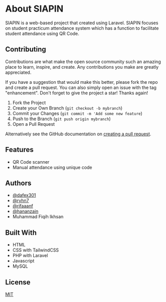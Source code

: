
# About SIAPIN

SIAPIN is a web-based project that created using Laravel. SIAPIN focuses on student practicum attendance system which has a function to facilitate student attendance using QR Code.


## Contributing

Contributions are what make the open source community such an amazing place to learn, inspire, and create. Any contributions you make are greatly appreciated.

If you have a suggestion that would make this better, please fork the repo and create a pull request. You can also simply open an issue with the tag "enhancement". Don't forget to give the project a star! Thanks again!

1. Fork the Project
2. Create your Own Branch (`git checkout -b mybranch`)
3. Commit your Changes (`git commit -m 'Add some new feature`)
4. Push to the Branch (`git push origin mybranch`)
5. Open a Pull Request

Alternatively see the GitHub documentation on [creating a pull request](https://help.github.com/en/github/collaborating-with-issues-and-pull-requests/creating-a-pull-request).


## Features

- QR Code scanner
- Manual attendance using unique code


## Authors

- [@dafex301](https://github.com/dafex301)
- [@ryhn7](https://github.com/ryhn7)
- [@rifaaanf](https://github.com/Rifaaanf)
- [@hananzain](https://github.com/hananzain)
- Muhammad Fiqih Ikhsan



## Built With
* HTML
* CSS with TailwindCSS
* PHP with Laravel
* Javascript
* MySQL
## License

[MIT](https://choosealicense.com/licenses/mit/)

